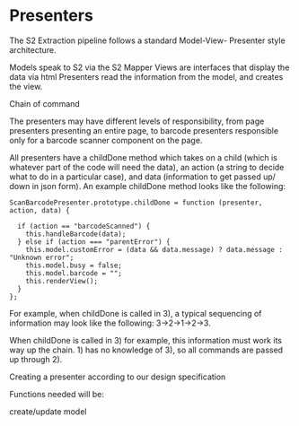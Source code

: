 Presenters
===============

The S2 Extraction pipeline follows a standard Model-View- Presenter style architecture.

Models speak to S2 via the S2 Mapper
Views are interfaces that display the data via html
Presenters read the information from the model, and creates the view.


Chain of command

The presenters may have different levels of responsibility, from page presenters presenting an entire page, to barcode presenters
responsible only for a barcode scanner component on the page.

All presenters have a childDone method which takes on a child (which is whatever part of the code will need the data),
an action (a string to decide what to do in a particular case), and data (information to get passed up/ down in json form).
An example childDone method looks like the following:

	
	ScanBarcodePresenter.prototype.childDone = function (presenter, action, data) {

      if (action == "barcodeScanned") {
        this.handleBarcode(data);
      } else if (action === "parentError") {
        this.model.customError = (data && data.message) ? data.message : "Unknown error";
        this.model.busy = false;
        this.model.barcode = "";
        this.renderView();
      }
    };

For example, when childDone is called in 3), a typical sequencing of information may look like the following:
3->2->1->2->3. 

When childDone is called in 3) for example, this information must work its way up the chain. 1) has no knowledge of 3), so
all commands are passed up through 2).



Creating a presenter according to our design specification

Functions needed will be:

create/update model

